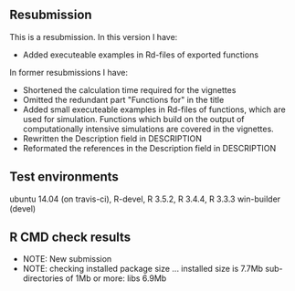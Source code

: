 ## Resubmission
This is a resubmission. In this version I have:

* Added executeable examples in Rd-files of exported functions

In former resubmissions I have:

* Shortened the calculation time required for the vignettes
* Omitted the redundant part "Functions for" in the title
* Added small executeable examples in Rd-files of functions, which are used for simulation. Functions which build on the output of computationally intensive simulations are covered in the vignettes.
* Rewritten the Description field in DESCRIPTION
* Reformated the references in the Description field in DESCRIPTION

## Test environments
ubuntu 14.04 (on travis-ci), R-devel, R 3.5.2, R 3.4.4, R 3.3.3
win-builder (devel)

## R CMD check results

* NOTE: New submission
* NOTE: checking installed package size ... installed size is  7.7Mb sub-directories of 1Mb or more: libs 6.9Mb
